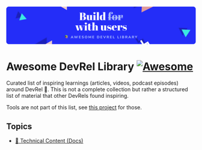 ![logo](static/devrel-library-header.jpg)

# Awesome DevRel Library [![Awesome](https://awesome.re/badge.svg)](https://awesome.re)

Curated list of inspiring learnings (articles, videos, podcast episodes) around DevRel 🥑. This is not a complete collection but rather a structured list of material that other DevRels found inspiring.

Tools are not part of this list, see [this project](https://github.com/devrelcollective/awesome-devrel#readme) for those.

## Topics

- [🔖 Technical Content (Docs)](https://github.com/buildwithusers/awesome-devrel-library/blob/main/topics/technical-content-docs.md)
